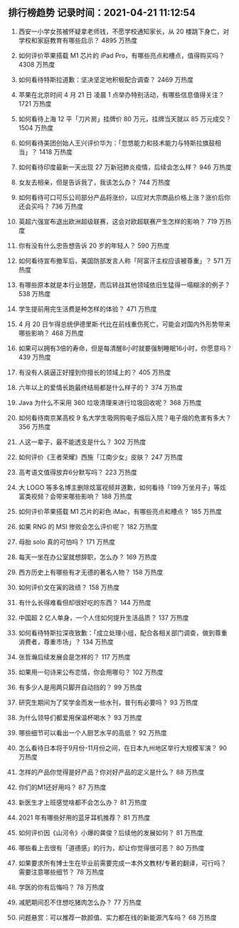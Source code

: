 
## 排行榜趋势 记录时间：2021-04-21 11:12:54
  
  1. 西安一小学女孩被怀疑拿老师钱，不愿学校通知家长，从 20 楼跳下身亡，对学校和家庭教育有哪些启示？ 4895 万热度
    
  2. 如何评价苹果搭载 M1 芯片的 iPad Pro，有哪些亮点和槽点，值得购买吗？ 4308 万热度
    
  3. 如何看待特斯拉道歉：坚决坚定地积极配合调查？ 2469 万热度
    
  4. 苹果在北京时间 4 月 21 日 凌晨 1 点举办特别活动，有哪些信息值得关注？ 1721 万热度
    
  5. 如何看待上海 12 平「刀片房」挂牌价 80 万元，挂牌当天就以 85 万元成交？ 1504 万热度
    
  6. 如何看待美团创始人王兴评价华为：「忽悠能力和技术能力与特斯拉旗鼓相当」？ 1418 万热度
    
  7. 如何看待印度最新一天出现 27 万新冠肺炎疫情，后续会怎么样？ 946 万热度
    
  8. 女友去相亲，但是告诉我了，我该怎么办？ 744 万热度
    
  9. 如何看待可口可乐公司部分产品将涨价，以应对大宗商品价格上涨？涨价后你还会买吗？ 736 万热度
    
  10. 英超六强宣布退出欧洲超级联赛，这会对欧超联赛产生怎样的影响？ 719 万热度
    
  11. 你有没有什么忠告想告诉 20 岁的年轻人？ 590 万热度
    
  12. 如何看待宣布撤军后，美国防部发言人称「阿富汗主权应该被尊重」？ 571 万热度
    
  13. 有哪些原本就是本行业翘楚，而后转战其他领域依旧生猛得一塌糊涂的例子？ 538 万热度
    
  14. 学生提前用完生活费是种怎样的体验？ 471 万热度
    
  15. 4 月 20 日乍得总统伊德里斯·代比在前线重伤死亡，可能会对国内外形势带来哪些影响？ 468 万热度
    
  16. 如果可以拥有3倍的寿命，但是每清醒8小时就要强制睡眠16小时，你愿意吗？ 439 万热度
    
  17. 有没有人装逼正好撞到你擅长的领域上的？ 405 万热度
    
  18. 六年以上的爱情长跑最终结局都是什么样子的？ 374 万热度
    
  19. Java 为什么不采用 360 垃圾清理来进行垃圾回收呢？ 368 万热度
    
  20. 如何看待南京某高校 9 名大学生吸网购电子烟后入院？电子烟的危害有多大？ 356 万热度
    
  21. 人这一辈子，最不能透支是什么？ 302 万热度
    
  22. 如何评价《王者荣耀》西施「江南少女」皮肤？ 247 万热度
    
  23. 高考语文值得放弃6分默写吗？ 223 万热度
    
  24. 大 LOGO 等多名博主删除炫富视频并道歉，如何看待「199 万坐月子」等炫富类视频？会带来哪些影响？ 188 万热度
    
  25. 如何评价苹果搭载 M1 芯片的彩色 iMac，有哪些亮点和槽点？ 185 万热度
    
  26. 如果 RNG 的 MSI 惨败会怎么评价呢？ 182 万热度
    
  27. 母胎 solo 真的可怕吗？ 171 万热度
    
  28. 每天一坐在办公室就想辞职，怎么办？ 169 万热度
    
  29. 西方历史上有哪些有才无德的著名人物？ 158 万热度
    
  30. 如何评价文在寅的政绩？ 158 万热度
    
  31. 有什么长得难看但却很好吃的东西？ 144 万热度
    
  32. 中国超 2 亿人单身，一个人住如何提升生活品质？ 137 万热度
    
  33. 如何看待特斯拉深夜致歉：「成立处理小组，配合各相关部门调查，做到尊重消费者，尊重市场」？ 134 万热度
    
  34. 张哲瀚后续发展会是怎样的？ 117 万热度
    
  35. 如果用一句诗来公布恋情，你会用哪句？ 102 万热度
    
  36. 有多少人是用两只脚开自动挡的？ 99 万热度
    
  37. 研究生期间为了奖学金而发一些水刊，普刊有必要吗？ 93 万热度
    
  38. 为什么领导们都爱用保温杯喝水？ 93 万热度
    
  39. 哪些细节可以看出一个人厨艺水平的高低？ 92 万热度
    
  40. 怎么看待日本将于9月份-11月份之间，在日本九州地区举行大规模军演？ 90 万热度
    
  41. 怎样的产品你觉得是好产品？你对好产品的定义是什么？ 88 万热度
    
  42. 你们的M1还好用吗？ 87 万热度
    
  43. 新医生才上班感觉啥都不会怎么办？ 81 万热度
    
  44. 2021 年有哪些好用的蓝牙耳机推荐？ 81 万热度
    
  45. 如何评价因《山河令》小爆的龚俊？后续他的发展如何？ 81 万热度
    
  46. 哪些看上去很有「道德感」的行为，却让你觉得很可恶？ 80 万热度
    
  47. 如果要求所有博士生在毕业前需要完成一本外文教材/专著的翻译，可行吗？需要注意哪些细节？ 78 万热度
    
  48. 学医的你有后悔吗？ 78 万热度
    
  49. 减肥期间忍不住想吃猪肉怎么办？ 77 万热度
    
  50. 问题悬赏：可以推荐一款颜值、实力都在线的新能源汽车吗？ 68 万热度
    